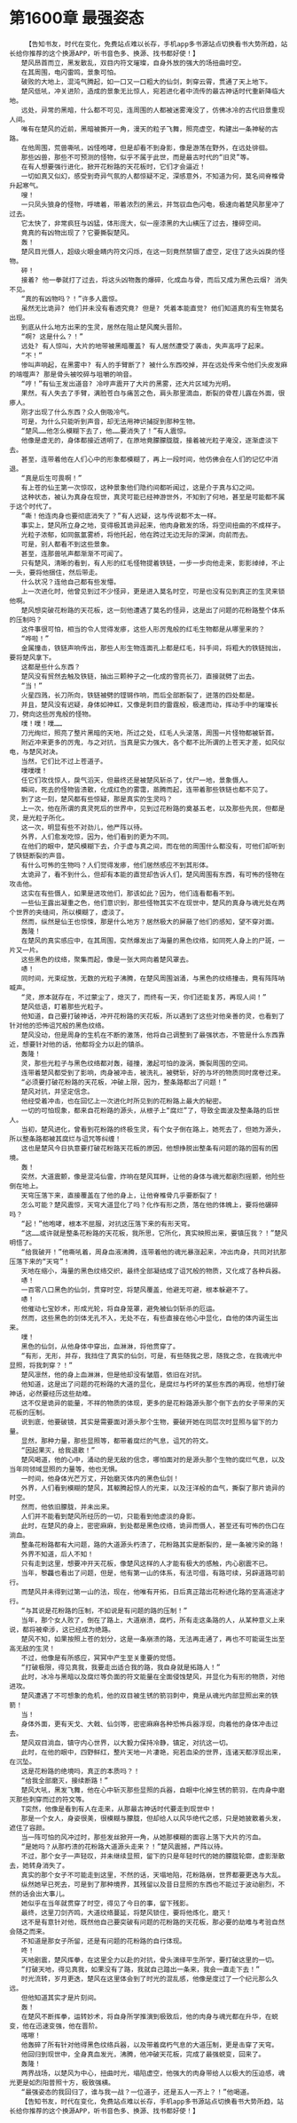 # 第1600章 最强姿态
        【告知书友，时代在变化，免费站点难以长存，手机app多书源站点切换看书大势所趋，站长给你推荐的这个换源APP，听书音色多、换源、找书都好使！】
       楚风昂首而立，黑发散乱，双目内符文璀璨，自身外放的强大的场扭曲时空。
       在其周围，电闪雷鸣，景象可怕。
       破败的大地上，混沌气腾起，如一口又一口粗大的仙剑，刺穿云霄，贯通了天上地下。
       楚风低吼，冲关进阶，造成的景象无比惊人，宛若进化者中流传的最古神话时代重新降临大地。
       远处，异常的黑暗，什么都不可见，连周围的人都被迷雾淹没了，仿佛冰冷的古代旧景重现人间。
       唯有在楚风的近前，黑暗被撕开一角，漫天的粒子飞舞，照亮虚空，构建出一条神秘的古路。
       在他周围，荒兽嘶吼，凶怪咆哮，但是却看不到身影，像是游荡在野外，在远处徘徊。
       那些凶兽，那些不可预测的怪物，似乎不属于此世，而是最古时代的“旧灵”等。
       在有人想要强行进化，掀开花粉路的天花板时，它们才会逼近！
       一切如真又似幻，感受到奇异气氛的人都惊疑不定，深感意外，不知道为何，莫名间脊椎骨升起寒气。
       嗖！
       一只凤头狼身的怪物，呼啸着，带着浓烈的黑云，并驾驭血色闪电，极速向着楚风那里冲了过去。
       它太快了，非常疯狂与凶猛，体形庞大，似一座漆黑的大山横压了过去，撞碎空间。
       竟真的有凶物出现了？它要撕裂楚风。
       轰！
       楚风目光慑人，超级火眼金睛内符文闪烁，在这一刻竟然禁锢了虚空，定住了这头凶戾的怪物。
       砰！
       接着? 他一拳就打了过去，将这头凶物轰的爆碎，化成血与骨，而后又成为黑色云烟? 消失不见。
       “真的有凶物吗？！”许多人震惊。
       虽然无比诡异? 他们并未没有看透究竟? 但是? 凭着本能直觉? 他们知道真的有生物莫名出现。
       到底从什么地方出来的生灵，居然在阻止楚风魔头晋阶。
       “啊? 这是什么？！”
       远处? 有人惊叫，大片的地带被黑暗覆盖? 有人居然遭受了袭击，失声高呼了起来。
       “不！”
       惨叫声响起，在黑雾中? 有人的手臂断了? 被什么东西咬掉，并在远处传来令他们头皮发麻的啃噬声? 那是骨头被咬碎与咀嚼的响音。
       “哼！”有仙王发出道音? 冷哼声震开了大片的黑雾，还大片区域为光明。
       果然，有人失去了手臂，满脸苍白与痛苦之色，肩头那里滴血，断裂的骨茬儿露在外面，很瘆人。
       刚才出现了什么东西？众人倒吸冷气。
       可是，为什么只能听到声音，却无法用神识捕捉到那种生物。
       “楚风……他怎么模糊下去了，他……要消失了！”有人震惊。
       他像是虚无的，身体都接近透明了，在原地竟朦朦胧胧，接着被光粒子淹没，逐渐虚淡下去。
       甚至，连带着他在人们心中的形象都模糊了，再上一段时间，他仿佛会在人们的记忆中消退。
       “真是后生可畏啊！”
       有上苍的仙王第一次惊叹，这种景象他们隐约间都听闻过，这是介于真与幻之间。
       这种状态，被认为真身在现世，真灵可能已经神游世外，不知到了何地，甚至是可能都不属于这个时代了。
       “嘶！他连肉身也要彻底消失了？”有人迟疑，这与传说都不太一样。
       事实上，楚风所立身之地，变得极其诡异起来，他肉身散发的场，将空间扭曲的不成样子。
       光粒子浓郁，如同氤氲雾桥，将他托起，他在跨过无边无际的深渊，向前而去。
       可是，别人都看不到这些景象。
       甚至，连那兽吼声都渐渐不可闻了。
       只有楚风，清晰的看到，有人形的红毛怪物提着铁链，一步一步向他走来，影影绰绰，不止一头，要将他捆住，然后带走。
       什么状况？连他自己都有些发懵。
       上一次进化时，他曾见到过不少怪异，更是进入莫名时空，可是也没有见到真正的生灵来锁他啊。
       楚风想突破花粉路的天花板，这一刻他遭遇了莫名的怪异，这是出了问题的花粉路整个体系的压制吗？
       这件事很可怕，相当的令人觉得发瘆，这些人形厉鬼般的红毛生物都是从哪里来的？
       “哗啦！”
       金属撞击，铁链声响传出，那些人形生物连面孔上都是红毛，抖手间，将粗大的铁链抛出，要将楚风拿下。
       这都是些什么东西？
       楚风没有贸然去触及铁链，抽出三颗种子之一化成的雪亮长刀，直接就劈了出去。
       “当！”
       火星四溅，长刀所向，铁链被劈的铿锵作响，而后全部断裂了，迸落的四处都是。
       并且，楚风没有迟疑，身体如神虹，又像是刺目的雷霆般，极速而动，挥动手中的璀璨长刀，劈向这些厉鬼般的怪物。
       噗！噗！噗……
       刀光绚烂，照亮了整片黑暗的天地，所过之处，红毛人头滚落，周围一片怪物都被斩首。
       附近冲来更多的厉鬼，与之对抗，当真是实力强大，各个都不比所谓的上苍天才差，如风似电，与楚风对决。
       当然，它们比不过上苍道子。
       噗噗噗！
       任它们攻伐惊人，戾气滔天，但最终还是被楚风斩杀了，伏尸一地，景象慑人。
       瞬间，死去的怪物皆溃散，化成红色的雾霭，蒸腾而起，连带着那些铁链也都不见了。
       到了这一刻，楚风都有些惊疑，那是真实的生灵吗？
       上一次，他在所谓的真灵死后的世界中，见到过花粉路的奠基五老，以及那些先民，但都是灵，是光粒子所化。
       这一次，明显有些不对劲儿，他严阵以待。
       外界，人们愈发吃惊，因为，他们看到的更为不同。
       在他们的眼中，楚风模糊下去，介于虚与真之间，而在他的周围什么都没有，可他们却听到了铁链断裂的声音。
       有什么可怖的生物吗？人们觉得发瘆，他们居然感应不到其形体。
       太诡异了，看不到什么，但却有本能的直觉却告诉人们，楚风周围有东西，有可怖的怪物在攻击他。
       这实在有些慑人，如果是进攻他们，那该如此？因为，他们连看都看不到。
       一些仙王露出凝重之色，他们意识到，那些怪物其实不在现世中，楚风的真身与魂光处在两个世界的夹缝间，所以模糊了，虚淡了。
       然而，纵然是仙王也惊悚，那是什么地方？居然极大的屏蔽了他们的感知，望不穿对面。
       轰隆！
       在楚风的真实感应中，在其周围，突然爆发出了海量的黑色纹络，如同死人身上的尸斑，一片又一片。
       这些黑色的纹络，聚集而起，像是一张大网向着楚风罩去。
       哧！
       同时间，光束绽放，无数的光粒子沸腾，在楚风周围汹涌，与黑色的纹络撞击，竟有阵阵呐喊声。
       “灵，原本就存在，不过蒙尘了，熄灭了，而终有一天，你们还能复苏，再现人间！”
       楚风低语，盯着那些光粒子。
       他知道，自己要打破神话，冲开花粉路的天花板，所以遇到了这些对他亲善的灵，也看到了针对他的恐怖诅咒般的黑色纹络。
       楚风没动，但是周身的生机在不断的激荡，他将自己调整到了最强状态，不管是什么东西靠近，想要针对他的话，他都将全力以赴的镇杀。
       轰隆！
       灵，那些光粒子与黑色纹络都对轰，碰撞，激起可怕的漩涡，撕裂周围的空间。
       连带着楚风都受到了影响，肉身被冲击，被洗礼，被劈斩，好的与坏的物质同时席卷过来。
       “必须要打破花粉路的天花板，冲破上限，因为，整条路都出了问题！”
       楚风对抗，并坚定信念。
       他经受着冲击，也在回忆上一次进化时所见到的花粉路上最大的秘密。
       一切的可怕现象，都来自花粉路的源头，从根子上“腐烂”了，导致全面波及整条路的后世人。
       当初，楚风进化，曾看到花粉路的终极生灵，有个女子倒在路上，她死去了，但她为源头，所以整条路都被其腐烂与诅咒等纠缠！
       这也是楚风今日执意要打破花粉路天花板的原因，他想挣脱出整条有问题的路的固有的困境。
       轰！
       突然，大道震颤，像是混沌仙雷，炸响在楚风耳畔，让他的身体与魂光都剧烈摇颤，他险些倒在地上。
       天穹压落下来，直接覆盖在了他的身上，让他脊椎骨几乎要断裂了！
       怎么可能？楚风震惊，天穹大道显化了吗？化作有形之质，落在他的体魄上，要将他碾碎吗？
       “起！”他咆哮，根本不屈服，对抗这压落下来的有形天穹。
       “这……或许就是整条花粉路的天花板，我所思，它所化，真实映照出来，要镇压我？！”楚风明悟了。
       “给我破开！”他嘶吼着，周身血液沸腾，连带着他的魂光暴涨起来，冲出肉身，共同对抗那压落下来的“天穹”！
       天地在缩小，海量的黑色纹络交织，最终全部凝结成了诅咒般的物质，又化成了各种兵器。
       哧！
       一百零八口黑色的仙剑，贯穿时空，将楚风覆盖，他避无可避，根本躲避不了。
       哧！
       他催动七宝妙术，形成光轮，将自身笼罩，避免被仙剑斩杀的厄运。
       然而，这些黑色的剑体无孔不入，无处不在，有些直接在他心中显化，自他的体内诞生出来。
       噗！
       黑色的仙剑，从他身体中穿出，血淋淋，将他贯穿了。
       “有形，无形，并存，我挡住了真实的仙剑，可是，有些随我之思，随我之念，在我魂光中显照，将我刺穿？！”
       楚风凛然，他的身上血淋淋，但是他却没有皱眉，依旧在对抗。
       他知道，这是出了问题的花粉路的大道的显化，是腐烂与朽坏的某些东西的再现，他想打破神话，必然要经历这些劫难。
       这不仅是诡异的能量，不祥的物质的体现，更多的是花粉路源头那个倒下去的女子带来的天花板的压制。
       说到底，他要破镜，其实是需要面对源头那个生物，要破开她在同层次时显照与留下的力量。
       显然，那种力量，那些显照等，都带着腐烂的气息，诅咒的符文。
       “因起果灭，给我退散！”
       楚风喝道，他的心中，涌动的是无敌的信念，哪怕面对的是源头那个生物的腐烂气息，以及当年同领域显照的力量等，他也无惧。
       一时间，他身体光芒万丈，开始磨灭体内的黑色仙剑！
       外界，人们看到模糊的楚风，其躯腾起惊人的光束，以及汪洋般的血气，撕裂了那片诡异的时空。
       然而，他依旧朦胧，并未出来。
       人们并不能看到楚风所经历的一切，只能看到他虚淡的身影。
       此时，在楚风的身上，密密麻麻，到处都是黑色纹络，诡异而慑人，甚至还有可怖的伤口在淌血。
       整条花粉路都有大问题，路的大道源头朽溃了，花粉路其实是断裂的，是一条被污染的路！
       外界不知道，后人不知！
       只有走到这里，想要冲开天花板，像楚风这样的人才能有极大的感触，内心剧震不已。
       当年，黎龘也看出了问题，但是，他有第一山的体系，有法可借，有路可续，另辟道路可前行。
       而楚风并未得到过第一山的法，现在，他唯有开拓，日后真正踏出花粉进化路的至高道途才行。
       “与其说是花粉路的压制，不如说是有问题的路的压制！”
       当年，那个女人败了，倒在了路上，大道崩溃，腐朽，所有走这条路的人，从某种意义上来说，都将被牵涉，这已经成为绝路。
       楚风不知，如果按照上苍的划分，这是一条崩溃的路，无法再走通了，再也不可能诞生出至高无敌的生灵！
       不过，他像是有所感应，冥冥中产生至关重要的觉悟。
       “打破极限，得见真我，我要走出适合我的路，我自身就是拓路人！”
       此时，冰冷与黑暗以及腐烂等负面的符文能量在全面侵蚀楚风，并显化为有形的物质，对他进攻。
       楚风遭遇了不可想象的危机，他的双目被生锈的箭羽刺中，竟是从魂光内部显照出来的铁箭！
       当！
       身体外面，更有天戈、大戟、仙剑等，密密麻麻各种恐怖兵器浮现，向着他的身体冲击过去。
       楚风双目淌血，镇守内心世界，以大毅力保持冷静，镇定，对抗这一切。
       此时，在他的眼中，四野鲜红，整片天地一片凄艳，宛若血染的世界，连诸天都浮现出来，在沉坠。
       这是花粉路的绝境吗，真正的本质吗？！
       “给我全部磨灭，接续断路！”
       楚风大吼，黑发飞舞，他在心中斩灭那些显照的兵器，自眼中化掉生锈的箭羽，在肉身中磨灭那些刺穿而过的符文等。
       T突然，他像是看到有人在走来，从那最古神话时代要走到现世中！
       那是一个女人，身姿很美，很模糊与朦胧，但却给人以风华绝代之感，只是她披散着头发，遮住了容颜。
       当一阵可怕的风冲过时，那些发丝掀开一角，从她那模糊的面容上落下大片的污血。
       “是她吗？从那朽溃的花粉路大道源头走来？！”楚风震撼，严阵以待。
       不过，那个女子一声轻叹，并未继续显照，留下的只是年轻时代的她的朦胧轮廓，虚影渐散去，她转身消失了。
       真实的那个女子不可能走到这里，不然的话，天塌地陷，花粉路崩，世界都要更迭与大乱。
       纵然她早已死去，可是到了那种境界，其残留以及昔日显照的东西也不能过于波动剧烈，不然的话会出大事儿。
       她似乎在当年就贯穿了时空，得见了今日的事，留下残影。
       最终，这里刀剑齐鸣，大道纹络蔓延，将楚风锁住，要将他炼化，磨灭！
       这不是有意针对他，既然他自己要突破有问题的花粉路的天花板，那必要的劫难与考验自然会随之而来。
       不知道是那女子所留，还是有问题的花粉路的自行体现。
       咚！
       天地剧震，楚风挥拳，在这里全力以赴的对抗，骨头演绎平生所学，要打破这里的一切。
       “打破天地，得见真我，如果没有了路，我就自己踏出一条来，我会一直走下去！”
       时光流转，岁月更迭，楚风在这里体会到了时光的混乱感，他像是度过了一个纪元那么久远。
       但他知道其实才是片刻间。
       轰！
       在楚风不断挥拳，运转妙术，将自身所学推演到极致后，他的肉身与魂光都在升华，在蜕变，他在迅速变强，他在晋阶。
       喀嚓！
       他轰碎了所有针对他得黑色纹络兵器，以及带着腐朽气息的大道压制，更是击穿了天穹。
       他回归到现世中，全身真血发光，沸腾，他冲破天花板，完成了最强蜕变，回来了。
       轰隆！
       两界战场，以楚风为中心，扭曲时光，塌陷虚空，他强大的肉身带给人以极大的压迫感，魂光更是如烈阳普照十方，极致强横。
       “最强姿态的我回归了，谁与我一战？一位道子，还是五人一齐上？！”他喝道。
       【告知书友，时代在变化，免费站点难以长存，手机app多书源站点切换看书大势所趋，站长给你推荐的这个换源APP，听书音色多、换源、找书都好使！】